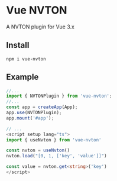 # Vue NVTON

A NVTON plugin for Vue 3.x

## Install

`npm i vue-nvton`

## Example

```ts
//...
import { NVTONPlugin } from 'vue-nvton';
//...
const app = createApp(App);
app.use(NVTONPlugin);
app.mount('#app');

// ...
<script setup lang="ts">
import { useNvton } from 'vue-nvton'

const nvton = useNvton()
nvton.load("[0, 1, ['key', 'value']]")

const value = nvton.get<string>('key')
</script>
``` 